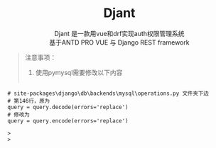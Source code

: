  <center>  <h1>
      Djant
     </h1> </center>  

<center> Djant 是一款用vue和drf实现auth权限管理系统 </center>
<center> 基于ANTD PRO VUE 与 Django REST framework </center>

> 注意事项：
> 1. 使用pymysql需要修改以下内容
> ```python
    # site-packages\django\db\backends\mysql\operations.py 文件夹下边
    # 第146行，原为
    query = query.decode(errors='replace')
    # 修改为
    query = query.encode(errors='replace')
```
>
>
